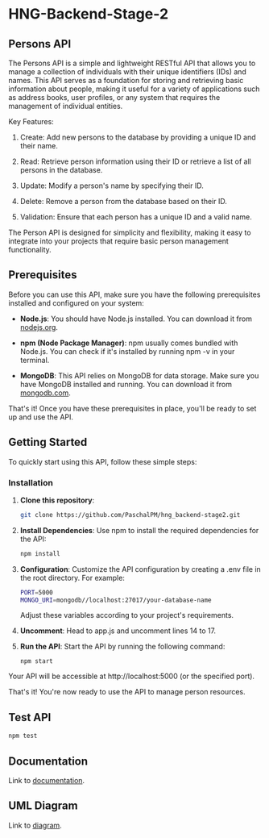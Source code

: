 # HNG-Backend-Stage-2
## Persons API
The Persons API is a simple and lightweight RESTful API that allows you to manage a collection of individuals with their unique identifiers (IDs) and names. This API serves as a foundation for storing and retrieving basic information about people, making it useful for a variety of applications such as address books, user profiles, or any system that requires the management of individual entities.

Key Features:

1. Create: Add new persons to the database by providing a unique ID and their name.

1. Read: Retrieve person information using their ID or retrieve a list of all persons in the database.

1. Update: Modify a person's name by specifying their ID.

1. Delete: Remove a person from the database based on their ID.

1. Validation: Ensure that each person has a unique ID and a valid name.

The Person API is designed for simplicity and flexibility, making it easy to integrate into your projects that require basic person management functionality.




## Prerequisites


Before you can use this API, make sure you have the following prerequisites installed and configured on your system:

- **Node.js**: You should have Node.js installed. You can download it from [nodejs.org](https://nodejs.org/en).

- **npm (Node Package Manager)**: npm usually comes bundled with Node.js. You can check if it's installed by running npm -v in your terminal.

- **MongoDB**: This API relies on MongoDB for data storage. Make sure you have MongoDB installed and running. You can download it from [mongodb.com](https://www.mongodb.com/).

That's it! Once you have these prerequisites in place, you'll be ready to set up and use the API.

## Getting Started

To quickly start using this API, follow these simple steps:

### Installation

1. **Clone this repository**:

   ```bash
   git clone https://github.com/PaschalPM/hng_backend-stage2.git
   ```
2.  **Install Dependencies**: Use npm to install the required dependencies for the API:
    ```bash
    npm install
    ```
3. **Configuration**: Customize the API configuration by creating a .env file in the root directory. For example:
    ```bash
    PORT=5000
    MONGO_URI=mongodb//localhost:27017/your-database-name
    ```
    Adjust these variables according to your project's requirements.
4.  **Uncomment**: Head to app.js and uncomment lines 14 to 17.
5.  **Run the API**: Start the API by running the following command:
    ```
    npm start
    ```
Your API will be accessible at http://localhost:5000 (or the specified port).

That's it! You're now ready to use the API to manage person resources.

## Test API
```bash
npm test
```
## Documentation
Link to [documentation]('https://github.com/PaschalPM/hng_backend-stage2/blob/main/DOCUMENTATION.md').

## UML Diagram
Link to [diagram]('https://excalidraw.com/#json=v0S6BiIBkwmj1jbaKrQQe,-TGlV4HKkBB7E0ScF4QJ7A').
